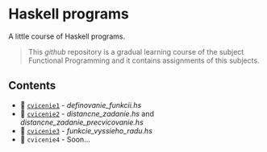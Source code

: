 # Haskell programs
A little course of Haskell programs.

> This *github* repository is a gradual learning course of the subject Functional Programming and it contains assignments of this subjects.

## Contents

- 📁 [`cvicenie1`](https://github.com/pajka-js/haskell-programs/tree/master/cvicenie1) - *definovanie_funkcii.hs*
- 📁 [`cvicenie2`](https://github.com/pajka-js/haskell-programs/tree/master/cvicenie2) - *distancne_zadanie.hs* and *distancne_zadanie_precvicovanie.hs*
- 📁 [`cvicenie3`](https://github.com/pajka-js/haskell-programs/tree/master/cvicenie3) - *funkcie_vyssieho_radu.hs*
- 📁 `cvicenie4` - Soon...
